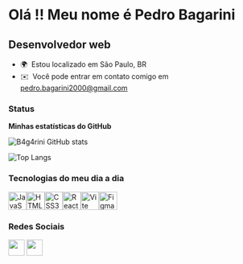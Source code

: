 Olá !! Meu nome é Pedro Bagarini 
======================================================================================================================================

Desenvolvedor web
-----------------

* 🌍  Estou localizado em São Paulo, BR
* ✉️  Você pode entrar em contato comigo em [pedro.bagarini2000@gmail.com](mailto:pedro.bagarini2000@gmail.com)
  


### Status

<b>Minhas estatísticas do GitHub</b>


![B4g4rini GitHub stats](https://github-readme-stats.vercel.app/api?username=B4g4rini&show_icons=true&theme=dracula)

![Top Langs](https://github-readme-stats.vercel.app/api/top-langs/?username=B4g4rini&layout=compact&langs_count=6&theme=dracula)



### Tecnologias do meu dia a dia


<p align="left">
<a href="https://developer.mozilla.org/en-US/docs/Web/JavaScript" target="_blank" rel="noreferrer"><img src="https://raw.githubusercontent.com/danielcranney/readme-generator/main/public/icons/skills/javascript-colored.svg" width="36" height="36" alt="JavaScript" /></a><a href="https://developer.mozilla.org/en-US/docs/Glossary/HTML5" target="_blank" rel="noreferrer"><img src="https://raw.githubusercontent.com/danielcranney/readme-generator/main/public/icons/skills/html5-colored.svg" width="36" height="36" alt="HTML5" /></a><a href="https://www.w3.org/TR/CSS/#css" target="_blank" rel="noreferrer"><img src="https://raw.githubusercontent.com/danielcranney/readme-generator/main/public/icons/skills/css3-colored.svg" width="36" height="36" alt="CSS3" /></a><a href="https://reactjs.org/" target="_blank" rel="noreferrer"><img src="https://raw.githubusercontent.com/danielcranney/readme-generator/main/public/icons/skills/react-colored.svg" width="36" height="36" alt="React" /></a><a href="https://vitejs.dev/" target="_blank" rel="noreferrer"><img src="https://raw.githubusercontent.com/danielcranney/readme-generator/main/public/icons/skills/vite-colored.svg" width="36" height="36" alt="Vite" /></a><a href="https://www.figma.com/" target="_blank" rel="noreferrer"><img src="https://raw.githubusercontent.com/danielcranney/readme-generator/main/public/icons/skills/figma-colored.svg" width="36" height="36" alt="Figma" /></a>
</p>



### Redes Sociais
<p </a> <a href="https://www.github.com/B4g4rini" target="_blank" rel="noreferrer"><img src="https://raw.githubusercontent.com/danielcranney/readme-generator/main/public/icons/socials/github.svg" width="32" height="32" /></a> </a><a href="https://www.linkedin.com/in/pedro-bagarini-2aa2aa230/" target="_blank" rel="noreferrer"><img src="https://raw.githubusercontent.com/danielcranney/readme-generator/main/public/icons/socials/linkedin.svg" width="32" height="32" /></a> </p>






